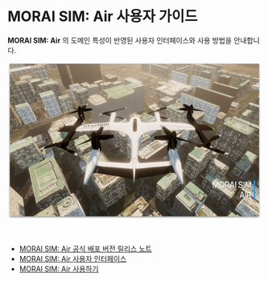 # MORAI SIM: Air 사용자 가이드
**MORAI SIM: Air** 의 도메인 특성이 반영된 사용자 인터페이스와 사용 방법을 안내합니다.

![simdrive](../img/simair-main.png)

<br>

- [MORAI SIM: Air 공식 배포 버전  릴리스 노트](release-notes)
- [MORAI SIM: Air 사용자 인터페이스](ui)
- [MORAI SIM: Air 사용하기](how)

